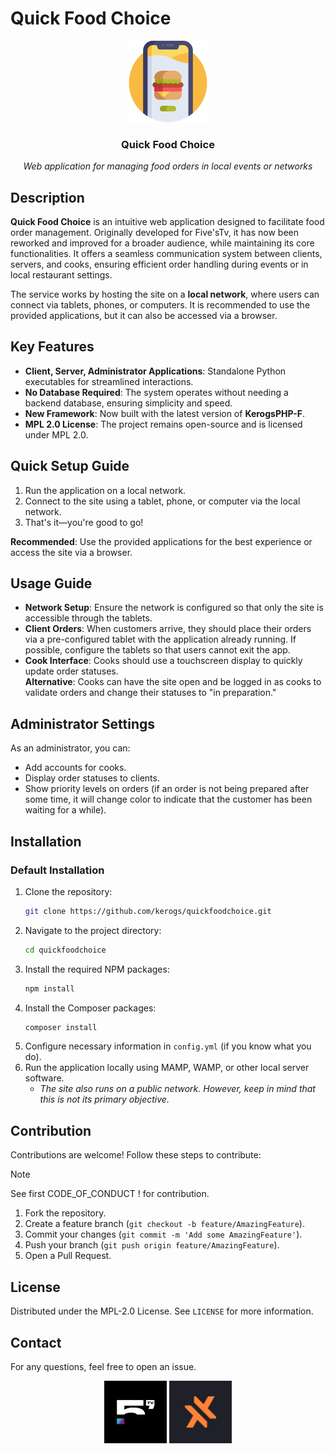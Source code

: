 # Quick Food Choice
<div align="center">
    <img alt="" src="../.ksinf/logo.png" height="130px">
    <h3>Quick Food Choice</h3>
    <em>Web application for managing food orders in local events or networks</em>
</div>

## Description

**Quick Food Choice** is an intuitive web application designed to facilitate food order management. Originally developed for Five'sTv, it has now been reworked and improved for a broader audience, while maintaining its core functionalities. It offers a seamless communication system between clients, servers, and cooks, ensuring efficient order handling during events or in local restaurant settings.

The service works by hosting the site on a **local network**, where users can connect via tablets, phones, or computers. It is recommended to use the provided applications, but it can also be accessed via a browser.

## Key Features
- **Client, Server, Administrator Applications**: Standalone Python executables for streamlined interactions.
- **No Database Required**: The system operates without needing a backend database, ensuring simplicity and speed.
- **New Framework**: Now built with the latest version of **KerogsPHP-F**.
- **MPL 2.0 License**: The project remains open-source and is licensed under MPL 2.0.

## Quick Setup Guide
1. Run the application on a local network.
2. Connect to the site using a tablet, phone, or computer via the local network.
3. That's it—you're good to go!

**Recommended**: Use the provided applications for the best experience or access the site via a browser.

## Usage Guide
- **Network Setup**: Ensure the network is configured so that only the site is accessible through the tablets.
- **Client Orders**: When customers arrive, they should place their orders via a pre-configured tablet with the application already running. If possible, configure the tablets so that users cannot exit the app.
- **Cook Interface**: Cooks should use a touchscreen display to quickly update order statuses.  
  **Alternative**: Cooks can have the site open and be logged in as cooks to validate orders and change their statuses to "in preparation."

## Administrator Settings
As an administrator, you can:
- Add accounts for cooks.
- Display order statuses to clients.
- Show priority levels on orders (if an order is not being prepared after some time, it will change color to indicate that the customer has been waiting for a while).

## Installation

### Default Installation

1. Clone the repository:
    ```bash
    git clone https://github.com/kerogs/quickfoodchoice.git
    ```
2. Navigate to the project directory:
    ```bash
    cd quickfoodchoice
    ```
3. Install the required NPM packages:
    ```bash
    npm install
    ```
4. Install the Composer packages:
    ```bash
    composer install
    ```
5. Configure necessary information in `config.yml` (if you know what you do).
6. Run the application locally using MAMP, WAMP, or other local server software.
    - *The site also runs on a public network. However, keep in mind that this is not its primary objective.*

## Contribution

Contributions are welcome! Follow these steps to contribute:

> [!NOTE]
> See first CODE_OF_CONDUCT ! for contribution.

1. Fork the repository.
2. Create a feature branch (`git checkout -b feature/AmazingFeature`).
3. Commit your changes (`git commit -m 'Add some AmazingFeature'`).
4. Push your branch (`git push origin feature/AmazingFeature`).
5. Open a Pull Request.

## License

Distributed under the MPL-2.0 License. See `LICENSE` for more information.

## Contact

For any questions, feel free to open an issue.

<p align="center">
  <img align="center" src="../.ksinf/fivestv.jpg" width="100" />
  <img align="center" src="../.ksinf/kslabs.png" width="100" /> 
</p>
